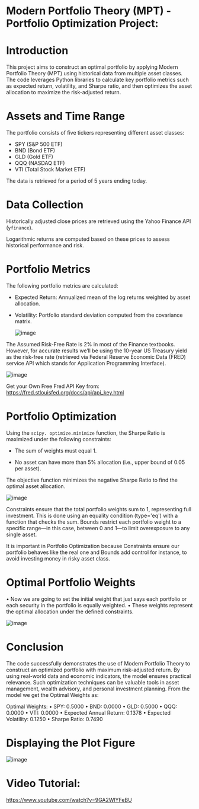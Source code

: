 # Modern Portfolio Theory (MPT) - Portfolio Optimization Project:

# Introduction
This project aims to construct an optimal portfolio by applying Modern Portfolio Theory (MPT) using historical data from multiple asset classes. 
The code leverages Python libraries to calculate key portfolio metrics such as expected return, volatility, and Sharpe ratio, and then optimizes the asset allocation to maximize the risk-adjusted return.

# Assets and Time Range
The portfolio consists of five tickers representing different asset classes:
- SPY (S&P 500 ETF)
- BND (Bond ETF)
- GLD (Gold ETF)
- QQQ (NASDAQ ETF)
- VTI (Total Stock Market ETF)

The data is retrieved for a period of 5 years ending today.

# Data Collection
Historically adjusted close prices are retrieved using the Yahoo Finance API (`yfinance`). 

Logarithmic returns are computed based on these prices to assess historical performance and risk.

# Portfolio Metrics
The following portfolio metrics are calculated:
- Expected Return: Annualized mean of the log returns weighted by asset allocation.

- Volatility: Portfolio standard deviation computed from the covariance matrix.


   ![image](https://github.com/user-attachments/assets/b449783a-e952-4ea7-9bb2-c6ebd03edcd7)

The Assumed Risk-Free Rate is 2% in most of the Finance textbooks. 
However, for accurate results we’ll be using the 10-year US Treasury yield as the risk-free rate (retrieved via Federal Reserve Economic Data (FRED) service API which stands for Application Programming Interface).

![image](https://github.com/user-attachments/assets/b3cf3751-e4f5-45ba-9031-508edc0a0999)

Get your Own Free Fred API Key from: https://fred.stlouisfed.org/docs/api/api_key.html

# Portfolio Optimization
Using the `scipy. optimize.minimize` function, the Sharpe Ratio is maximized under the following constraints:
- The sum of weights must equal 1.

- No asset can have more than 5% allocation (i.e., upper bound of 0.05 per asset).

The objective function minimizes the negative Sharpe Ratio to find the optimal asset allocation.

![image](https://github.com/user-attachments/assets/2105e5e7-b4ca-41f1-b49c-a5b15150c832)

Constraints ensure that the total portfolio weights sum to 1, representing full investment. This is done using an equality condition (type='eq') with a function that checks the sum.
Bounds restrict each portfolio weight to a specific range—in this case, between 0 and 1—to limit overexposure to any single asset.

It is important in Portfolio Optimization because Constraints ensure our portfolio behaves like the real one and Bounds add control for instance, to avoid investing money in risky asset class.

# Optimal Portfolio Weights
•	Now we are going to set the initial weight that just says each portfolio or each security in the portfolio is equally weighted.
•	These weights represent the optimal allocation under the defined constraints.

![image](https://github.com/user-attachments/assets/24bce7e6-ce1f-4cb3-985c-a5f2ca157edc)

#  Conclusion
The code successfully demonstrates the use of Modern Portfolio Theory to construct an optimized portfolio with maximum risk-adjusted return. 
By using real-world data and economic indicators, the model ensures practical relevance. Such optimization techniques can be valuable tools in asset management, wealth advisory, and personal investment planning. From the model we get the Optimal Weights as:

Optimal Weights:
•	SPY: 0.5000
•	BND: 0.0000
•	GLD: 0.5000
•	QQQ: 0.0000
•	VTI: 0.0000
•	Expected Annual Return: 0.1378
•	Expected Volatility: 0.1250
•	Sharpe Ratio: 0.7490

# Displaying the Plot Figure

![image](https://github.com/user-attachments/assets/ff201dd5-9d67-4cfa-8c55-0b0fd274ca43)

# Video Tutorial:
https://www.youtube.com/watch?v=9GA2WlYFeBU











